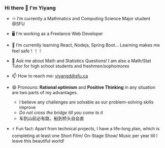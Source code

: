### Hi there 👋 I'm Yiyang

<!--
**yiyangd/yiyangd** is a ✨ _special_ ✨ repository because its `README.md` (this file) appears on your GitHub profile.

Here are some ideas to get you started:
- 👯 I’m looking to collaborate on people 
- 🤔 I’m looking for help with people 
-->
- :infinity:  I’m currently a Mathmatics and Computing Science Major student @SFU
- :desktop_computer:  I'm working as a Freelance Web Developer

- 🌱 I’m currently learning React, Nodejs, Spring Boot... Learning makes me feel safe！！！

- 💬 Ask me about Math and Statistics Questions! I am also a Math/Stat Tutor for high school students and freshmen/sophomores
- 📫 How to reach me: yiyangd@sfu.ca
- 😄 Pronouns: **Rational optimism** and **Positive Thinking** in any situation are two parts of my advantages.
  - I believe any challenges are solvable as our problem-solving skills improve
  - *Do not cross the bridge till you come to it*
  - 车到山前必有路，船到桥头自会直
- ⚡ Fun fact: Apart from technical projects, I have a life-long plan, which is completing at least one Short Film/ On-Stage Show/ Music per year till I leave this beautiful world!
